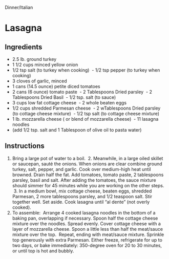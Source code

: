 Dinner/Italian

# Lasagna

## Ingredients

- 2.5 lb. ground turkey 
- 1 1/2 cups minced yellow onion 
- 1/2 tsp salt (to turkey when cooking)
 - 1/2 tsp pepper (to turkey when cooking) 
- 3 cloves of garlic, minced 
- 1 cans (14.5 ounce) petite diced tomatoes
- 2 cans (6 ounce) tomato paste
 - 2 Tablespoons Dried parsley
 - 2 Tablespoons Dried Basil
 - 1/2 tsp. salt (to sauce) 
- 3 cups low fat cottage cheese
 - 2 whole beaten eggs 
- 1/2 cups shredded Parmesan cheese
 - 2 wTablespoons Dried parsley (to cottage cheese mixture)
 - 1/2 tsp salt (to cottage cheese mixture) 
- 1 lb. mozzarella cheese ( or blend of mozzarella cheese)
 - 11 lasagna noodles 
- (add 1/2 tsp. salt and 1 Tablespoon of olive oil to pasta water) 

## Instructions 

1. Bring a large pot of water to a boil.
 2. Meanwhile, in a large oiled skillet or saucepan, sauté the onions. When onions are clear combine ground turkey, salt, pepper, and garlic. Cook over medium-high heat until browned. Drain half the fat. Add tomatoes, tomato paste, 2 tablespoons parsley, basil and salt. After adding the tomatoes, the sauce mixture should simmer for 45 minutes while you are working on the other steps.
 3. In a medium bowl, mix cottage cheese, beaten eggs, shredded Parmesan, 2 more tablespoons parsley, and 1/2 teaspoon salt. Stir together well. Set aside. Cook lasagna until “al dente” (not overly cooked). 
4. To assemble:  Arrange 4 cooked lasagna noodles in the bottom of a baking pan, overlapping if necessary. Spoon half the cottage cheese mixture over the noodles. Spread evenly. Cover cottage cheese with a layer of mozzarella cheese. Spoon a little less than half the meat/sauce mixture over the top.  Repeat, ending with meat/sauce mixture. Sprinkle top generously with extra Parmesan. Either freeze, refrigerate for up to two days, or bake immediately: 350-degree oven for 20 to 30 minutes, or until top is hot and bubbly.
